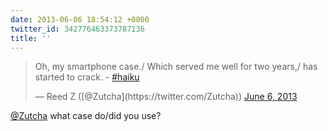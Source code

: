 ```yaml
---
date: 2013-06-06 18:54:12 +0000
twitter_id: 342776463373787136
title: ''
---
```


<blockquote class="twitter-tweet"><p lang="en" dir="ltr">Oh, my smartphone case./ Which served me well for two years,/ has started to crack. - <a href="https://twitter.com/hashtag/haiku?src=hash&amp;ref_src=twsrc%5Etfw">#haiku</a></p>&mdash; Reed Z ([@Zutcha](https://twitter.com/Zutcha)) <a href="https://twitter.com/Zutcha/status/342732138417893376?ref_src=twsrc%5Etfw">June 6, 2013</a></blockquote>
<script async src="https://platform.twitter.com/widgets.js" charset="utf-8"></script>

[@Zutcha](https://twitter.com/Zutcha) what case do/did you use?
